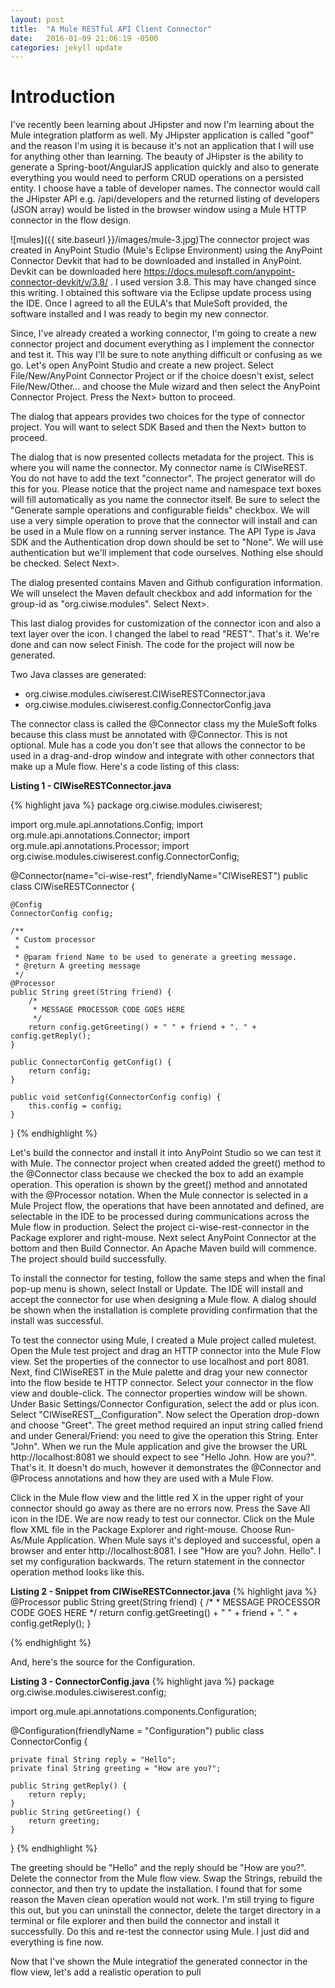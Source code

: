 ```yaml
---
layout: post
title:  "A Mule RESTful API Client Connector"
date:   2016-01-09 21:06:19 -0500
categories: jekyll update
---
```

Introduction
============
I've recently been learning about JHipster and now I'm learning about the Mule integration platform as well. My JHipster application
is called "goof" and the reason I'm using it is because it's not an application that I will use for anything other than learning.
The beauty of JHipster is the ability to generate a Spring-boot/AngularJS application quickly and also to generate everything you
would need to perform CRUD operations on a persisted entity. I choose have a table of developer names. The connector would call the
JHipster API e.g. /api/developers and the returned listing of developers (JSON array) would be listed in the browser window using a
Mule HTTP connector in the flow design.

 ![mules]({{ site.baseurl }}/images/mule-3.jpg)The connector project was created in AnyPoint Studio (Mule's Eclipse Environment) using 
the AnyPoint Connector Devkit that had to be downloaded and installed in AnyPoint. Devkit can be downloaded here 
https://docs.mulesoft.com/anypoint-connector-devkit/v/3.8/ . I used version 3.8. This may have changed since this writing. 
I obtained this software via the Eclipse update process using the IDE. Once I agreed to
all the EULA's that MuleSoft provided, the software installed and I was ready to begin my new connector.

Since, I've already created a working connector, I'm going to create a new connector project and document everything as I implement the
connector and test it. This way I'll be sure to note anything difficult or confusing as we go. Let's open AnyPoint Studio and create a
new project. Select File/New/AnyPoint Connector Project or if the choice doesn't exist, select File/New/Other... and choose the Mule
wizard and then select the AnyPoint Connector Project. Press the Next> button to proceed. 

The dialog that appears provides two choices for the type of connector project. You will want to select SDK Based and then the Next> button 
to proceed. 

The dialog that is now presented collects metadata for the project. This is where you will name the connector. My connector name is CIWiseREST. 
You do not have to add the text "connector". The project generator will do this for you. Please notice that the project name and namespace 
text boxes will fill automatically as you name the connector itself. Be sure to select the "Generate sample operations and configurable fields" 
checkbox. We will use a very simple operation to prove that the connector will install and can be used in a Mule flow on a running server instance.
The API Type is Java SDK and the Authentication drop down should be set to "None". We will use authentication but we'll implement that
code ourselves. Nothing else should be checked. Select Next>.

The dialog presented contains Maven and Github configuration information. We will unselect the Maven default checkbox and add information
for the group-id as "org.ciwise.modules". Select Next>.

This last dialog provides for customization of the connector icon and also a text layer over the icon. I changed the label to read "REST".
That's it. We're done and can now select Finish. The code for the project will now be generated.

Two Java classes are generated:
- org.ciwise.modules.ciwiserest.CIWiseRESTConnector.java
- org.ciwise.modules.ciwiserest.config.ConnectorConfig.java

The connector class is called the @Connector class my the MuleSoft folks because this class must be annotated with @Connector. This is not
optional. Mule has a code you don't see that allows the connector to be used in a drag-and-drop window and integrate with other connectors
that make up a Mule flow. Here's a code listing of this class:

**Listing 1 - CIWiseRESTConnector.java**

{% highlight java %}
package org.ciwise.modules.ciwiserest;

import org.mule.api.annotations.Config;
import org.mule.api.annotations.Connector;
import org.mule.api.annotations.Processor;
import org.ciwise.modules.ciwiserest.config.ConnectorConfig;

@Connector(name="ci-wise-rest", friendlyName="CIWiseREST")
public class CIWiseRESTConnector {

    @Config
    ConnectorConfig config;

    /**
     * Custom processor
     *
     * @param friend Name to be used to generate a greeting message.
     * @return A greeting message
     */
    @Processor
    public String greet(String friend) {
        /*
         * MESSAGE PROCESSOR CODE GOES HERE
         */
        return config.getGreeting() + " " + friend + ". " + config.getReply();
    }

    public ConnectorConfig getConfig() {
        return config;
    }

    public void setConfig(ConnectorConfig config) {
        this.config = config;
    }

}
{% endhighlight %}

Let's build the connector and install it into AnyPoint Studio so we can test it with Mule. The connector project when created added the greet() method to the @Connector
class because we checked the box to add an example operation. This operation is shown by the greet() method and annotated with the @Processor notation. When the Mule
connector is selected in a Mule Project flow, the operations that have been annotated and defined, are selectable in the IDE to be processed during communications across
the Mule flow in production. Select the project ci-wise-rest-connector in the Package explorer and right-mouse. Next select AnyPoint Connector at the bottom and then 
Build Connector. An Apache Maven build will commence. The project should build successfully.

To install the connector for testing, follow the same steps and when the final pop-up menu is shown, select Install or Update. The IDE will install and accept the connector
for use when designing a Mule flow. A dialog should be shown when the installation is complete providing confirmation that the install was successful.

To test the connector using Mule, I created a Mule project called muletest. Open the Mule test project and drag an HTTP connector into the Mule Flow view. Set the properties
of the connector to use localhost and port 8081. Next, find CIWiseREST in the Mule palette and drag your new connector into the flow beside te HTTP connector. Select your
connector in the flow view and double-click. The connector properties window will be shown. Under Basic Settings/Connector Configuration, select the add or plus icon. 
Select "CIWiseREST__Configuration". Now select the Operation drop-down and choose "Greet". The greet method required an input string called friend and under General/Friend:
you need to give the operation this String. Enter "John". When we run the Mule application and give the browser the URL http://localhost:8081 we should expect to see 
"Hello John. How are you?". That's it. It doesn't do much, however it demonstrates the @Connector and @Process annotations and how they are used with a Mule Flow. 

Click in the Mule flow view and the little red X in the upper right of your connector should go away as there are no errors now. Press the Save All icon in the IDE. We are
now ready to test our connector. Click on the Mule flow XML file in the Package Explorer and right-mouse. Choose Run-As/Mule Application. When Mule says it's deployed and
successful, open a browser and enter http://localhost:8081. I see "How are you? John. Hello". I set my configuration backwards. The return statement in the connector
operation method looks like this.

**Listing 2 - Snippet from CIWiseRESTConnector.java**
{% highlight java %}
    @Processor
    public String greet(String friend) {
        /*
         * MESSAGE PROCESSOR CODE GOES HERE
         */
        return config.getGreeting() + " " + friend + ". " + config.getReply();
    }

{% endhighlight %}

And, here's the source for the Configuration.

**Listing 3 - ConnectorConfig.java**
{% highlight java %}
package org.ciwise.modules.ciwiserest.config;

import org.mule.api.annotations.components.Configuration;

@Configuration(friendlyName = "Configuration")
public class ConnectorConfig {

	private final String reply = "Hello";
	private final String greeting = "How are you?";

	public String getReply() {
		return reply;
	}
	public String getGreeting() {
		return greeting;
	}
	
}
{% endhighlight %}

The greeting should be "Hello" and the reply should be "How are you?". Delete the connector from the Mule flow view. Swap the Strings, rebuild the connector, 
and then try to update the installation. I found that for some reason the Maven clean operation would not work. I'm still trying to figure this out, but you 
can uninstall the connector, delete the target directory in a terminal or file explorer and then build the connector and install it successfully. Do this and 
re-test the connector using Mule. I just did and everything is fine now.

Now that I've shown the Mule integratiof the generated connector in the flow view, let's add a realistic operation to pull 





